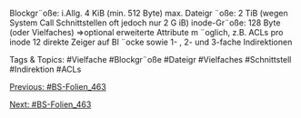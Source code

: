 Blockgr¨oße: i.Allg. 4 KiB (min. 512 Byte)
max. Dateigr ¨oße: 2 TiB (wegen System Call Schnittstellen oft jedoch nur 2 G iB)
inode-Gr¨oße: 128 Byte (oder Vielfaches)
⇒optional erweiterte Attribute m ¨oglich, z.B. ACLs
pro inode 12 direkte Zeiger auf Bl ¨ocke sowie 1- , 2- und 3-fache Indirektionen

   Tags & Topics:
   #Vielfache
   #Blockgr¨oße
   #Dateigr
   #Vielfaches
   #Schnittstell
   #Indirektion
   #ACLs

[Previous: #BS-Folien_463](BS-Folien_463.md)

[Next: #BS-Folien_463](BS-Folien_463.md)